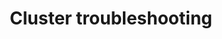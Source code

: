 ---
title: "Cluster troubleshooting"
weight: 20
description: >
  Troubleshooting your EKS-A Cluster
---